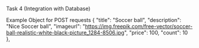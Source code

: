 Task 4 (Integration with Database)

Example Object for POST requests
{
    "title": "Soccer ball",
    "description": "Nice Soccer ball",
    "imageurl": "https://img.freepik.com/free-vector/soccer-ball-realistic-white-black-picture_1284-8506.jpg",
    "price": 100,
    "count": 10
},


